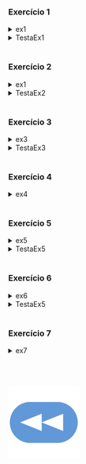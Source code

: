 ### Exercício 1

<details>
  <summary>ex1</summary>

<pre><code lang="java">package exercicios;

public class ex1 {
    public int minimo(int[] array) {
        int min = Integer.MAX_VALUE;
        for(int elem: array) {
            if (elem < min) min = elem;
        }
        return min;
    }

    public int[] entreIndices(int[] array, int a, int b) {
        if (a > b || a < 0 || b > array.length) {
            return null;
        }
        int[] resultado = new int[b-a+1];
        System.arraycopy(array, a, resultado, 0, b - a + 1);
        return resultado;
    }

    public int[] comuns(int[] a, int[] b) {
        int[] res = new int[a.length];
        int count = 0;

        for (int elem: a) {
            boolean enc = this.existe(res, count, elem);
            for (int i = 0; i < b.length && !enc; i++) {
                if (enc = (elem == b[i])) {
                    res[count++] = elem;
                }
            }
        }
        int[] resultadoFinal = new int[count];
        System.arraycopy(res,0,resultadoFinal,0,count);

        return resultadoFinal;
    }

    private boolean existe(int[] array, int n, int elem) {
        boolean res = false;

        for(int i = 0; i < n && !res; i++) res = array[i] == elem;

        return res;
    }
}
</code></pre>
</details>


<details>
  <summary>TestaEx1</summary>

<pre><code lang="java">package exercicios;
import java.util.Arrays;
import java.util.Scanner;

public class TestaEx1 {
    public static void main(String[] args) {
        Scanner scan = new Scanner(System.in);
        ex1 teste = new ex1();

        /*
        // Alinea a
        System.out.print("Numero de elementos: ");
        int n = scan.nextInt();
        int[] array = new int[n];
        for (int i = 0; i < n; i++) array[i] = scan.nextInt();
        int min = teste.minimo(array);
        System.out.println("Minimo = " + min);
        // Fim Alinea a
        // Alinea b (com o array anterior)
        int a,b;
        a = scan.nextInt();
        b = scan.nextInt();
        int[] newArray = teste.entreIndices(array, a, b);
        System.out.println(Arrays.toString(newArray));
        // Fim Alinea b
        */

        // Alinea c
        System.out.print("Numero de elementos: ");
        int n = scan.nextInt();
        int[] a = new int[n];
        for (int i = 0; i < n; i++) a[i] = scan.nextInt();

        System.out.print("Numero de elementos: ");
        n = scan.nextInt();
        int[] b = new int[n];
        for (int i = 0; i < n; i++) b[i] = scan.nextInt();

        System.out.println(Arrays.toString(teste.comuns(a, b)));
        // Fim Alinea c



    }
}
</code></pre>
</details>

<br>

### Exercício 2

<details>
  <summary>ex1</summary>

<pre><code lang="java">package exercicios;

public class ex2 {
    private int[][] notasTurma;

    public ex2() {
        this.notasTurma = new int[5][5];
    }

    public void atualizaPauta(int[][] notas) {
        for (int i = 0; i < 5; i++) {
            System.arraycopy(notas[i],0,this.notasTurma[i],0,5);
        }
    }

    public int somaNotasUC(int uc) {
        int soma = 0;
        for (int i = 0; i < 5; i++) soma += this.notasTurma[i][uc];
        return soma;
    }

    public int[][] getPauta() {
        int[][] res = new int[5][5];
        for (int i = 0; i < 5; i++) {
            System.arraycopy(this.notasTurma[i],0,res[i],0,5);
        }
        return res;
    }

    public double mediaAluno(int aluno) {
        int soma = 0;

        for (int i = 0; i < 5; i++)
            soma += this.notasTurma[aluno][i];

        return soma/5.0;
    }

    public double mediaUC(int uc) {
        int soma = 0;

        for (int i = 0; i < 5; i++)
            soma += this.notasTurma[i][uc];

        return soma/5.0;
    }

    public int notaMaisAlta() {
        int maisAlta = Integer.MIN_VALUE;

        for (int[] aluno: this.notasTurma)
            for (int nota: aluno)
                if (nota > maisAlta) maisAlta = nota;

        return maisAlta;
    }

    public int notaMaisBaixa() {
        int maisBaixa = Integer.MAX_VALUE;

        for (int[] aluno: this.notasTurma)
            for (int nota: aluno)
                if (nota < maisBaixa) maisBaixa = nota;

        return maisBaixa;
    }

    public int[] notasAcimaDeX(int x) {
        int[] notas = new int[25];
        int i = 0;

        for (int[] aluno: this.notasTurma)
            for (int nota: aluno)
                if (nota > x) notas[i++] = nota;

        int[] resultado = new int[i];
        System.arraycopy(notas,0,resultado,0,i);

        return resultado;
    }

    public String notas() {
        String notas = "Notas dos Alunos: \n";

        for (int i = 0; i < 5; i++) {
            notas = notas.concat("Aluno " + i + ":\n");
            for (int j = 0; j < 5; j++) {
                notas = notas.concat("UC " + j + ": " + this.notasTurma[i][j] + "\n");
            }
        }

        return notas;
    }

    public int mediaMaisAlta() {
        double media, mediaMaisAlta = this.mediaUC(0);
        int maisAlta = 0;

        for (int i = 1; i < 5; i++) {
            media = this.mediaUC(i);
            if (media > mediaMaisAlta) {
                maisAlta = i;
                mediaMaisAlta = media;
            }
        }

        return maisAlta;
    }
}
</code></pre>
</details>


<details>
  <summary>TestaEx2</summary>

<pre><code lang="java">package exercicios;
import java.util.Arrays;
import java.util.Scanner;

public class TestaEx2 {
    public static void main(String[] args) {
        ex2 turma = new ex2();
        int[][] pauta = new int[5][5];
        Scanner in = new Scanner(System.in);

        for (int i = 0; i < 5; i++) {
            for (int j = 0; j < 5; j++){
                System.out.print("Aluno: " + i + ", UC: " + j + " => ");
                pauta[i][j] = in.nextInt();
            }
        }
        turma.atualizaPauta(pauta);
        System.out.println(Arrays.deepToString(turma.getPauta()));

        //alineaB(turma, in);
        //alineaC(turma, in);
        //alineaD(turma, in);
        //alineaE(turma);
        //alineaF(turma);
        //alineaG(turma, in);
        //alineaH(turma);
        alineaI(turma);

    }

    private static void alineaB(ex2 turma, Scanner in) {
        int uc;
        do {
            System.out.print("Unidade Curricular (0-4): ");
            uc = in.nextInt();
        } while (!(uc >= 0 && uc <= 4));

        int soma = turma.somaNotasUC(uc);
        System.out.println("Soma das notas da UC " + uc + ": " + soma);

    }

    private static void alineaC(ex2 turma, Scanner in) {
        int aluno;
        do {
            System.out.print("Aluno (0-4): ");
            aluno = in.nextInt();
        } while(!(aluno >= 0 && aluno < 5));

        System.out.println(turma.mediaAluno(aluno));
    }

    private static void alineaD(ex2 turma, Scanner in) {
        int uc;
        do {
            System.out.print("Aluno (0-4): ");
            uc = in.nextInt();
        } while(!(uc >= 0 && uc < 5));

        System.out.println(turma.mediaUC(uc));
    }

    private static void alineaE(ex2 turma) {
        System.out.println("Nota mais alta: " + turma.notaMaisAlta());
    }

    private static void alineaF(ex2 turma) {
        System.out.println("Nota mais baixa: " + turma.notaMaisBaixa());
    }

    private static void alineaG(ex2 turma, Scanner in) {
        int x;
        System.out.print("Valor: ");
        x = in.nextInt();

        System.out.println(Arrays.toString(turma.notasAcimaDeX(x)));
    }

    private static void alineaH(ex2 turma) {
        System.out.println(turma.notas());
    }

    private static void alineaI(ex2 turma) {
        System.out.println(turma.mediaMaisAlta());
    }
}
</code></pre>
</details>

<br>

### Exercício 3

<details>
  <summary>ex3</summary>

<pre><code lang="java">package exercicios;

import java.time.LocalDate;
import java.time.temporal.ChronoUnit;


public class ex3 {
    private LocalDate[] datas;
    private int tamanho;
    private int ocupacao = 0;

    public ex3(int tamanho) {
        this.datas = new LocalDate[tamanho];
        this.tamanho = tamanho;
    }

    public void insereData(LocalDate data) {
        this.datas[ocupacao++] = data;
    }

    public LocalDate dataMaisProxima(LocalDate data) {
        long dist = Integer.MAX_VALUE, d;
        LocalDate maisProxima = null;

        for (int i = 0; i < ocupacao; i++) {
            d = Math.abs(ChronoUnit.DAYS.between(this.datas[i],data));
            System.out.println(d);
            if (d < dist) {
                dist = d;
                maisProxima = this.datas[i];
            }
        }

        return maisProxima;
    }

    public String toString() {
        String datas = "Datas:\n";
        LocalDate data;
        for (int i = 0; i < this.ocupacao; i++) {
            data = this.datas[i];
            datas = datas.concat(String.valueOf(data));
            datas = datas.concat("\n");
        }
        return datas;
    }
}
</code></pre>
</details>


<details>
  <summary>TestaEx3</summary>

<pre><code lang="java">package exercicios;

import java.time.LocalDate;
import java.util.Scanner;

public class TestaEx3 {
    public static void main(String[] args) {
        ex3 datas = new ex3(10);
        Scanner in = new Scanner(System.in);

        adicionarData(in, datas);
        adicionarData(in, datas);
        adicionarData(in, datas);

        LocalDate data;
        System.out.print("Dia: ");
        int dia = in.nextInt();//1-31
        System.out.print("Mes: ");
        int mes = in.nextInt(); //1-12
        System.out.print("Ano: ");
        int ano = in.nextInt();
        data = LocalDate.of(ano, mes, dia);

        System.out.println("Data mais proxima: " + datas.dataMaisProxima(data));

        System.out.println(datas.toString());

    }

    private static void adicionarData(Scanner in, ex3 datas) {
        System.out.print("Dia: ");
        int dia = in.nextInt();//1-31
        System.out.print("Mes: ");
        int mes = in.nextInt(); //1-12
        System.out.print("Ano: ");
        int ano = in.nextInt();

        LocalDate data = LocalDate.of(ano, mes, dia);

        datas.insereData(data);
    }
}
</code></pre>
</details>

<br>

### Exercício 4

<details>
  <summary>ex4</summary>

<pre><code lang="java">package exercicios;

import java.util.Arrays;
import java.util.Scanner;

public class ex4 {
    public static void main(String[] args) {
        Scanner in = new Scanner(System.in);
        System.out.print("Tamanho: ");
        int n = in.nextInt();
        int[] array = new int[n];

        for (int i = 0; i < n; i++) array[i] = in.nextInt();

        ordena(array);
        System.out.println(Arrays.toString(array));

        System.out.print("Binary Search: ");
        int x = in.nextInt();
        System.out.println(binarySearch(array, x, array.length-1));
    }

    // Alinea a
    // Insertion sort
    private static void ordena(int[] array) {
        int menor;

        for (int i = 0; i < array.length; i++) {
            menor = i;
            for (int j = i; j < array.length; j++)
                if (array[j] < array[menor]) menor = j;
            swap(array, i, menor);
        }
    }

    // Alinea b
    private static int binarySearch(int[] array, int x, int max) {
        int i = -1;
        int min = 0;
        int mid = max/2;
        while (min < max) {
            if (array[mid] == x) {
                i = mid;
                break;
            } else {
                if (array[mid] < x) {
                    min = mid+1;
                } else {
                    max = mid-1;
                }
                mid = (min + max)/2;
            }
        }
        if (min == max && array[min] == x) i = min;
        return i;
    }

    private static void swap(int[] array, int x, int y) {
        int temp = array[x];
        array[x] = array[y];
        array[y] = temp;
    }
}
</code></pre>
</details>

<br>

### Exercício 5

<details>
  <summary>ex5</summary>

<pre><code lang="java">package exercicios;

public class ex5 {
    private String[] array;
    private int tamanho;
    private int ocupacao;

    public ex5(int tam) {
        this.array = new String[tam];
        this.tamanho = tam;
    }

    public boolean adicionaString(String a) {
        if (this.ocupacao == this.tamanho) return false;
        this.array[ocupacao++] = new String(a);
        return true;
    }

    public String[] stringsExistentes() {
        String[] array = new String[this.ocupacao];
        int i=0;
        for (int k = 0; k < this.ocupacao; k++) {
            boolean rep = false;
            for (int j = 0; j < i; j++)
                if (array[j].equals(this.array[k])) {
                    rep = true;
                    break;
                }
            if (!rep) array[i++] = new String(this.array[k]);
        }

        String[] res = new String[i];
        System.arraycopy(array,0,res,0,i);
        return res;
    }

    public String maiorString() {
        int maiorLe = -1;
        String maior = null;

        for (int i = 0; i < this.ocupacao; i++) {
            String elem = this.array[i];
            if (elem.length() > maiorLe) {
                maiorLe = elem.length();
                maior = elem;
            }
        }

        return new String(maior);
    }

    public String[] repetidos() {
        String[] array = new String[this.ocupacao];
        int p = 0;
        for (int i = 0; i < this.ocupacao; i++) {
            if (this.repete(this.array[i]) && !this.repeteAte(this.array[i], array, p)) {
                array[p++] = this.array[i];
            }
        }
        String[] res = new String[p];
        System.arraycopy(array,0,res,0,p);
        return res;

    }

    public int ocorrencias(String a) {
        int oc = 0;
        for (int i = 0; i < this.ocupacao; i++) {
            if (this.array[i].equals(a)) oc++;
        }
        return oc;
    }

    private boolean repete(String a) {
        return this.ocorrencias(a) > 1;
    }

    private boolean repeteAte(String a, String[] array, int n) {
        int oc = 0;
        for (int i = 0; i < n && oc <= 1; i++) {
            if (a.equals(array[i])) oc++;
        }
        return oc > 0;
    }
}
</code></pre>
</details>


<details>
  <summary>TestaEx5</summary>

<pre><code lang="java">package exercicios;
import java.util.Arrays;
import java.util.Scanner;

public class TestaEx5 {
    public static void main(String[] args) {
        Scanner in = new Scanner(System.in);
        ex5 classe = new ex5(10);


        classe.adicionaString("Ola");
        classe.adicionaString("Tiago");
        classe.adicionaString("Grand Theft Auto V");
        classe.adicionaString("Ola");
        classe.adicionaString("Carriço");
        classe.adicionaString("Grand Theft Auto V");
        classe.adicionaString("Grand Theft Auto V");
        classe.adicionaString("Bola");

        alineaA(in, classe);
        alineaB(in, classe);
        alineaC(in, classe);
        alineaD(in, classe);

    }

    private static void alineaA(Scanner in, ex5 classe) {
        System.out.println(Arrays.toString(classe.stringsExistentes()));
    }

    private static void alineaB(Scanner in, ex5 classe) {
        System.out.println(classe.maiorString());
    }

    private static void alineaC(Scanner in, ex5 classe) {
        System.out.println(Arrays.toString(classe.repetidos()));
    }

    private static void alineaD(Scanner in, ex5 classe) {
        System.out.println(classe.ocorrencias("Grand Theft Auto V"));
    }
}
</code></pre>
</details>

<br>

### Exercício 6

<details>
  <summary>ex6</summary>

<pre><code lang="java">package exercicios;

import java.util.Scanner;

public class ex6 {
    private int[][] matrix;
    private int N;
    private int M;

    public ex6(int[][] input) {
        this.N = input.length;
        this.M = input[0].length;
        matrix = new int[this.N][this.M];
        for (int i = 0; i < this.N; i++)
            System.arraycopy(input[i],0,this.matrix[i],0,M);
    }

    public ex6 soma(ex6 second) {
        if (this.N == second.N && this.M == second.M) {
            ex6 soma = new ex6(this.matrix);
            for (int i = 0; i < this.N; i++) {
                for (int j = 0; j < this.M; j++) {
                    soma.matrix[i][j] += second.matrix[i][j];
                }
            }
            return soma;
        } else return null;
    }

    public boolean equals(ex6 second) {
        if (this.N == second.N && this.M == second.M) {
            boolean rep = true;

            for (int i = 0; i < this.N && rep; i++)
                for (int j = 0; j < this.M && rep; j++)
                    rep = this.matrix[i][j] == second.matrix[i][j];

            return rep;
        } else return false;
    }

    public ex6 matrizOposta() {
        int[][] oposta = new int[this.N][this.M];

        for (int i = 0; i < this.N; i++)
            for (int j = 0; j < this.M; j++)
                oposta[i][j] = -this.matrix[i][j];

        return new ex6(oposta);
    }

    public int[][] getMatrix() {
        return this.matrix;
    }
}
</code></pre>
</details>


<details>
  <summary>TestaEx5</summary>

<pre><code lang="java">package exercicios;

import java.util.Arrays;

public class TestaEx6 {
    public static void main(String[] args) {
        int[][] matriz = new int[5][5];
        for (int i = 0; i < 5; i++)
            for (int j = 0; j < 5; j++)
                matriz[i][j] = 1;

        ex6 matrix = new ex6(matriz);

        ex6 soma = matrix.soma(matrix);
        ex6 oposta = matrix.matrizOposta();

        System.out.println(matrix.equals(soma));
        System.out.println(Arrays.deepToString(matrix.getMatrix()));
        System.out.println(Arrays.deepToString(soma.getMatrix()));
        System.out.println(Arrays.deepToString(oposta.getMatrix()));
    }
}
</code></pre>
</details>

<br>

### Exercício 7

<details>
  <summary>ex7</summary>

<pre><code lang="java">package exercicios;

import java.lang.Math;
import java.util.Scanner;

public class ex7 {
    public static void main(String[] args) {
        Scanner in = new Scanner(System.in);

        int[][] respostas = new int[2][];
        respostas[0] = new int[5];
        respostas[1] = new int[2];

        do {
            System.out.print("Chaves: ");
            for (int i = 0; i < 5; i++) respostas[0][i] = in.nextInt();
        } while(!valido(respostas[0]));

        do {
            System.out.print("Estrelas: ");
            for (int i = 0; i < 2; i++) respostas[1][i] = in.nextInt();
        } while(!validoEstrelas(respostas[1]));

        if (respostaCorreta(respostas, gerador())) {
            for (int i = 0; i < 100; i+=2) {
                for (int espacos = 0; espacos < i; espacos++) System.out.print(" ");
                for (int j = 0; j < 5; j++) System.out.print(respostas[0][j] + " ");
                System.out.print(respostas[1][0] + " ");
                System.out.print(respostas[1][1] + "\n");
            }
        } else System.out.println("Incorreto :(");

    }

    private static boolean respostaCorreta(int[][] respostas, int[][] chaves) {
        boolean correto = true;

        for (int i = 0; i < 5 && correto; i++) {
            if (i < 2) {
                correto = false;
                for (int k = 0; k < 2 && !correto; k++)
                    if (respostas[1][i] == chaves[1][k])
                        correto = true;
            }
            if (correto) {
                correto = false;
                for (int k = 0; k < 5 && !correto; k++)
                    if (respostas[0][i] == chaves[0][k])
                        correto = true;
            }
        }

        return correto;
    }

    private static boolean validoEstrelas(int[] respostas) {
        boolean rep = true;

        for (int i = 0; i < 2 && rep; i++) {
            if (respostas[i] < 0 || respostas[i] > 9) rep = false;
            else {
                for (int j = 0; j < i && rep; j++)
                    if (respostas[i] == respostas[j]) rep = false;
            }
        }

        return rep;
    }

    private static boolean valido(int[] respostas) {
        boolean rep = true;

        for (int i = 0; i < 5 && rep; i++) {
            if (respostas[i] < 0 || respostas[i] > 50) rep = false;
            else {
                for (int j = 0; j < i && rep; j++)
                    if (respostas[i] == respostas[j]) rep = false;
            }
        }

        return rep;
    }
    
    private static int[][] gerador() {
        int[][] chaves = new int[2][];
        chaves[0] = new int[5]; // Numeros
        chaves[1] = new int[2]; // Estrelas

        int[] chavesPossiveis = new int[50];
        for (int i = 0; i < 50; i++) chavesPossiveis[i] = i+1;
        int[] estrelasPossiveis = new int[9];
        for (int i = 0; i < 9; i++) estrelasPossiveis[i] = i+1;

        for (int i = 0; i < 5; i++) {
            int k = (int) (Math.random() * (50-i));
            chaves[0][i] = chavesPossiveis[k];
            swap(chavesPossiveis, k, 50-i-1);
        }
        for (int i = 0; i < 2; i++) {
            int k = (int) (Math.random() * (9-i));
            chaves[1][i] = estrelasPossiveis[k];
            swap(estrelasPossiveis, k, 9-i-1);
        }
        return chaves;
    }

    /* Testes
    private static int[][] gerador() {
        int [][] chaves = new int[2][];
        chaves[0] = new int[]{1, 2, 3, 4, 5};
        chaves[1] = new int[]{1, 2};
        return chaves;
    }
    */

    private static void swap(int[] array, int x, int y) {
        int temp = array[x];
        array[x] = array[y];
        array[y] = temp;
    }
}
</code></pre>
</details>

<br><br>

[![retroceder](https://raw.githubusercontent.com/David81820/Recursos-LCC/main/Rewind.png)](https://david81820.github.io/Recursos-LCC/2ano/2sem/POO/fichas)